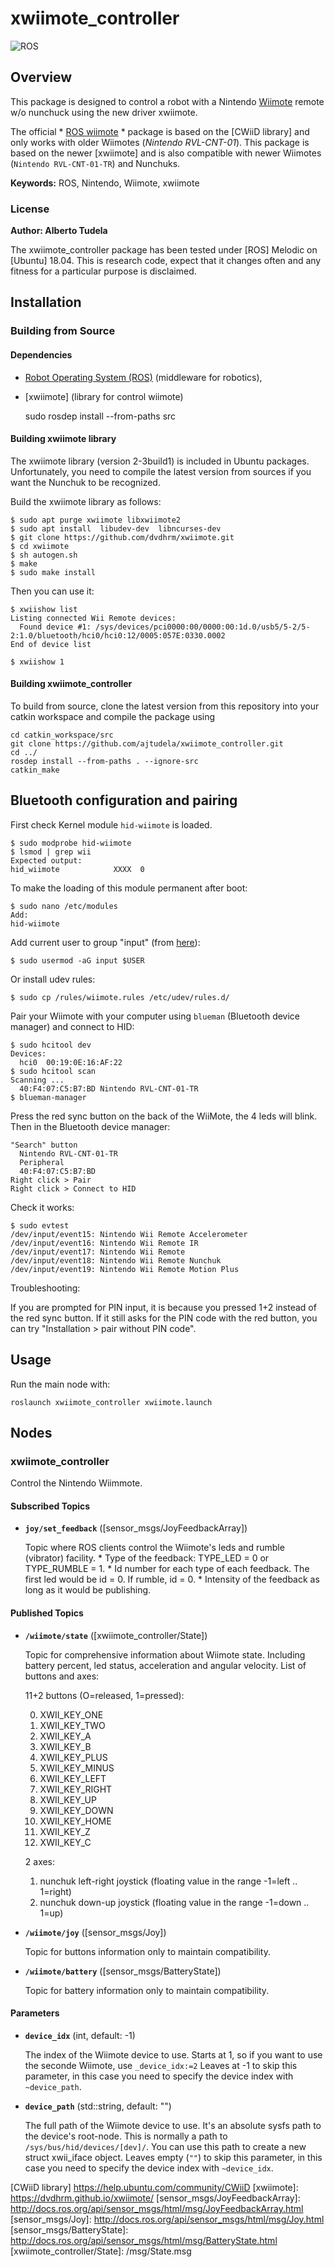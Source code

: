 # xwiimote_controller

![ROS](https://img.shields.io/badge/ros-melodic-blue?style=for-the-badge&logo=ros&logoColor=white)

## Overview

This package is designed to control a robot with a Nintendo [Wiimote] remote w/o nunchuck using the new driver xwiimote.

The official * [ROS wiimote] * package is based on the [CWiiD library] and only works with older Wiimotes (*Nintendo RVL-CNT-01*). This package is based on the newer [xwiimote] and is also compatible with newer Wiimotes (`Nintendo RVL-CNT-01-TR`) and Nunchuks.

**Keywords:** ROS, Nintendo, Wiimote, xwiimote

### License

**Author: Alberto Tudela<br />**

The xwiimote_controller package has been tested under [ROS] Melodic on [Ubuntu] 18.04. This is research code, expect that it changes often and any fitness for a particular purpose is disclaimed.

## Installation

### Building from Source

#### Dependencies

- [Robot Operating System (ROS)](http://wiki.ros.org) (middleware for robotics),
- [xwiimote] (library for control wiimote)

	sudo rosdep install --from-paths src

#### Building xwiimote library
The xwiimote library (version 2-3build1) is included in Ubuntu packages. Unfortunately, you need to compile the latest version from sources if you want the Nunchuk to be recognized.

Build the xwiimote library as follows:

```console
$ sudo apt purge xwiimote libxwiimote2
$ sudo apt install  libudev-dev  libncurses-dev
$ git clone https://github.com/dvdhrm/xwiimote.git
$ cd xwiimote
$ sh autogen.sh
$ make
$ sudo make install
```

Then you can use it:

```console
$ xwiishow list
Listing connected Wii Remote devices:
  Found device #1: /sys/devices/pci0000:00/0000:00:1d.0/usb5/5-2/5-2:1.0/bluetooth/hci0/hci0:12/0005:057E:0330.0002
End of device list

$ xwiishow 1
```

#### Building xwiimote_controller

To build from source, clone the latest version from this repository into your catkin workspace and compile the package using

	cd catkin_workspace/src
	git clone https://github.com/ajtudela/xwiimote_controller.git
	cd ../
	rosdep install --from-paths . --ignore-src
	catkin_make


## Bluetooth configuration and pairing

First check Kernel module ```hid-wiimote``` is loaded.

```console
$ sudo modprobe hid-wiimote
$ lsmod | grep wii
Expected output:
hid_wiimote            XXXX  0
```

To make the loading of this module permanent after boot:

```console
$ sudo nano /etc/modules
Add:
hid-wiimote
```

Add current user to group "input" (from [here](https://github.com/dvdhrm/xwiimote/issues/6)):

```console
$ sudo usermod -aG input $USER
```

Or install udev rules:
```console
$ sudo cp /rules/wiimote.rules /etc/udev/rules.d/
```

Pair your Wiimote with your computer
using `blueman` (Bluetooth device manager) and connect to HID:

```console
$ sudo hcitool dev
Devices:
  hci0  00:19:0E:16:AF:22
$ sudo hcitool scan
Scanning ...
  40:F4:07:C5:B7:BD Nintendo RVL-CNT-01-TR
$ blueman-manager
```

Press the red sync button on the back of the WiiMote, the 4 leds will blink.
Then in the Bluetooth device manager:

```console
"Search" button
  Nintendo RVL-CNT-01-TR
  Peripheral
  40:F4:07:C5:B7:BD
Right click > Pair
Right click > Connect to HID
```
Check it works:

```console
$ sudo evtest
/dev/input/event15: Nintendo Wii Remote Accelerometer
/dev/input/event16: Nintendo Wii Remote IR
/dev/input/event17: Nintendo Wii Remote
/dev/input/event18: Nintendo Wii Remote Nunchuk
/dev/input/event19: Nintendo Wii Remote Motion Plus
```

Troubleshooting:

If you are prompted for PIN input, it is because
you pressed 1+2 instead of the red sync button.
If it still asks for the PIN code with the red button,
you can try "Installation > pair without PIN code".


## Usage

Run the main node with:

	roslaunch xwiimote_controller xwiimote.launch

## Nodes

### xwiimote_controller

Control the Nintendo Wiimmote.

#### Subscribed Topics

* **`joy/set_feedback`** ([sensor_msgs/JoyFeedbackArray])

	Topic where ROS clients control the Wiimote's leds and rumble (vibrator) facility.
		* Type of the feedback: TYPE_LED = 0 or TYPE_RUMBLE = 1.
		* Id number for each type of each feedback. The first led would be id = 0. If rumble, id = 0.
		* Intensity of the feedback as long as it would be publishing.

#### Published Topics

* **`/wiimote/state`** ([xwiimote_controller/State])

	Topic for comprehensive information about Wiimote state. Including battery percent, led status, acceleration and angular velocity.
	List of buttons and axes:
	
	11+2 buttons (O=released, 1=pressed):
	
	0. XWII_KEY_ONE
	1. XWII_KEY_TWO
	2. XWII_KEY_A
	3. XWII_KEY_B
	4. XWII_KEY_PLUS
	5. XWII_KEY_MINUS
	6. XWII_KEY_LEFT
	7. XWII_KEY_RIGHT
	8. XWII_KEY_UP
	9. XWII_KEY_DOWN
	10. XWII_KEY_HOME
	11. XWII_KEY_Z
	12. XWII_KEY_C
	
	2 axes:
	
	1. nunchuk left-right joystick (floating value in the range -1=left .. 1=right)
	2. nunchuk down-up joystick (floating value in the range -1=down .. 1=up)

* **`/wiimote/joy`** ([sensor_msgs/Joy])

	Topic for buttons information only to maintain compatibility.

* **`/wiimote/battery`** ([sensor_msgs/BatteryState])

	Topic for battery information only to maintain compatibility.

#### Parameters

* **`device_idx`** (int, default: -1)

	The index of the Wiimote device to use. 
	Starts at 1, so if you want to use the seconde Wiimote, use `_device_idx:=2`
	Leaves at -1 to skip this parameter, in this case you need to specify the device index with `~device_path`.

* **`device_path`** (std::string, default: "")

	The full path of the Wiimote device to use.
	It's an absolute sysfs path to the device's root-node. This is normally a path to `/sys/bus/hid/devices/[dev]/`. You can use this path to create a new struct xwii_iface object.
	Leaves empty (`""`) to skip this parameter, in this case you need to specify the device index with `~device_idx`.


[Wiimote]: https://www.nintendo.es/Wii/Accesorios/Accesorios-Wii-Nintendo-Ib-eacute-rica-626430.html
[ROS wiimote]: http://wiki.ros.org/wiimote
[CWiiD library] https://help.ubuntu.com/community/CWiiD
[xwiimote]: https://dvdhrm.github.io/xwiimote/
[sensor_msgs/JoyFeedbackArray]: http://docs.ros.org/api/sensor_msgs/html/msg/JoyFeedbackArray.html
[sensor_msgs/Joy]: http://docs.ros.org/api/sensor_msgs/html/msg/Joy.html
[sensor_msgs/BatteryState]: http://docs.ros.org/api/sensor_msgs/html/msg/BatteryState.html
[xwiimote_controller/State]: /msg/State.msg
